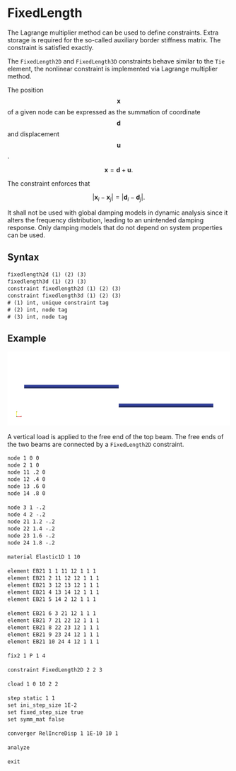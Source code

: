 # FixedLength

The Lagrange multiplier method can be used to define constraints. Extra storage is required for the so-called auxiliary
border stiffness matrix. The constraint is satisfied exactly.

The `FixedLength2D` and `FixedLength3D` constraints behave similar to the `Tie` element, the nonlinear constraint is
implemented via Lagrange multiplier method.

The position $$\mathbf{x}$$ of a given node can be expressed as the summation of coordinate $$\mathbf{d}$$ and
displacement $$\mathbf{u}$$.

$$
\mathbf{x}=\mathbf{d}+\mathbf{u}.
$$

The constraint enforces that

$$
\Big|\mathbf{x}_i-\mathbf{x}_j\Big|=\Big|\mathbf{d}_i-\mathbf{d}_j\Big|.
$$

It shall not be used with global damping models in dynamic analysis since it alters the frequency distribution, leading
to an unintended damping response.
Only damping models that do not depend on system properties can be used.

## Syntax

```
fixedlength2d (1) (2) (3)
fixedlength3d (1) (2) (3)
constraint fixedlength2d (1) (2) (3)
constraint fixedlength3d (1) (2) (3)
# (1) int, unique constraint tag
# (2) int, node tag
# (3) int, node tag
```

## Example

![two cantilever beams](FixedLength.gif)

A vertical load is applied to the free end of the top beam.
The free ends of the two beams are connected by a `FixedLength2D` constraint.

```text
node 1 0 0
node 2 1 0
node 11 .2 0
node 12 .4 0
node 13 .6 0
node 14 .8 0

node 3 1 -.2
node 4 2 -.2
node 21 1.2 -.2
node 22 1.4 -.2
node 23 1.6 -.2
node 24 1.8 -.2

material Elastic1D 1 10

element EB21 1 1 11 12 1 1 1
element EB21 2 11 12 12 1 1 1
element EB21 3 12 13 12 1 1 1
element EB21 4 13 14 12 1 1 1
element EB21 5 14 2 12 1 1 1

element EB21 6 3 21 12 1 1 1
element EB21 7 21 22 12 1 1 1
element EB21 8 22 23 12 1 1 1
element EB21 9 23 24 12 1 1 1
element EB21 10 24 4 12 1 1 1

fix2 1 P 1 4

constraint FixedLength2D 2 2 3

cload 1 0 10 2 2

step static 1 1
set ini_step_size 1E-2
set fixed_step_size true
set symm_mat false

converger RelIncreDisp 1 1E-10 10 1

analyze

exit
```
